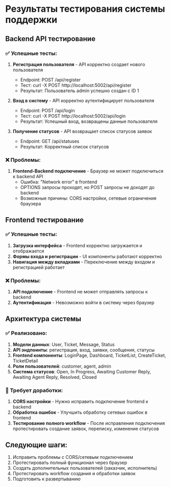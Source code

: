 # Результаты тестирования системы поддержки

## Backend API тестирование

### ✅ Успешные тесты:
1. **Регистрация пользователя** - API корректно создает нового пользователя
   - Endpoint: POST /api/register
   - Тест: curl -X POST http://localhost:5002/api/register
   - Результат: Пользователь admin успешно создан с ID 1

2. **Вход в систему** - API корректно аутентифицирует пользователя
   - Endpoint: POST /api/login  
   - Тест: curl -X POST http://localhost:5002/api/login
   - Результат: Успешный вход, возвращены данные пользователя

3. **Получение статусов** - API возвращает список статусов заявок
   - Endpoint: GET /api/statuses
   - Результат: Корректный список статусов

### ❌ Проблемы:
1. **Frontend-Backend подключение** - Браузер не может подключиться к backend API
   - Ошибка: "Network error" в frontend
   - OPTIONS запросы проходят, но POST запросы не доходят до backend
   - Возможные причины: CORS настройки, сетевые ограничения браузера

## Frontend тестирование

### ✅ Успешные тесты:
1. **Загрузка интерфейса** - Frontend корректно загружается и отображается
2. **Формы входа и регистрации** - UI компоненты работают корректно
3. **Навигация между вкладками** - Переключение между входом и регистрацией работает

### ❌ Проблемы:
1. **API подключение** - Frontend не может отправлять запросы к backend
2. **Аутентификация** - Невозможно войти в систему через браузер

## Архитектура системы

### ✅ Реализовано:
1. **Модели данных**: User, Ticket, Message, Status
2. **API эндпоинты**: регистрация, вход, заявки, сообщения, статусы
3. **Frontend компоненты**: LoginPage, Dashboard, TicketList, CreateTicket, TicketDetail
4. **Роли пользователей**: customer, agent, admin
5. **Система статусов**: Open, In Progress, Awaiting Customer Reply, Awaiting Agent Reply, Resolved, Closed

### 🔧 Требует доработки:
1. **CORS настройки** - Нужно исправить подключение frontend к backend
2. **Обработка ошибок** - Улучшить обработку сетевых ошибок в frontend
3. **Тестирование полного workflow** - После исправления подключения протестировать создание заявок, переписку, изменение статусов

## Следующие шаги:
1. Исправить проблемы с CORS/сетевым подключением
2. Протестировать полный функционал через браузер
3. Создать дополнительных пользователей (заказчик, исполнитель)
4. Протестировать workflow создания и обработки заявок
5. Подготовить к развертыванию


